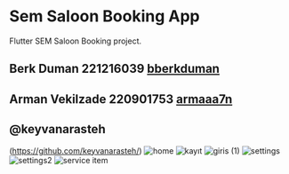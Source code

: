 # Sem Saloon Booking App

Flutter SEM Saloon Booking project.

## Berk Duman 221216039 [bberkduman](https://github.com/bberkduman)
## Arman Vekilzade 220901753 [armaaa7n](https://github.com/armaaa7n)

## @keyvanarasteh

(https://github.com/keyvanarasteh/)
![home](https://github.com/bberkduman/SemSaloonBookingApp/assets/148946237/c2446fea-401e-4acf-977e-73a26daac27b)
![kayıt](https://github.com/bberkduman/SemSaloonBookingApp/assets/148946237/b21ebdae-c1d9-4394-9582-95a12e14644e)
![giris (1)](https://github.com/bberkduman/SemSaloonBookingApp/assets/148946237/89c7c1e7-fc94-41b8-8a2c-4dbc425d1fc2)
![settings](https://github.com/bberkduman/SemSaloonBookingApp/assets/148946237/a3db2d4a-1f76-46ac-b6be-7ae85d4a8699)
![settings2](https://github.com/bberkduman/SemSaloonBookingApp/assets/148946237/764ac777-c0c0-45e9-813a-adcd72a22330)
![service item](https://github.com/bberkduman/SemSaloonBookingApp/assets/148946237/8f82385d-7ff3-4b6a-b2a1-65e3a91a2679)



